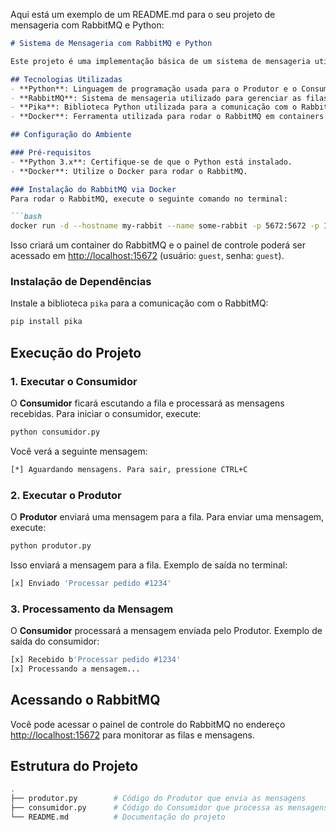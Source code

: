 Aqui está um exemplo de um README.md para o seu projeto de mensageria com RabbitMQ e Python:

```markdown
# Sistema de Mensageria com RabbitMQ e Python

Este projeto é uma implementação básica de um sistema de mensageria utilizando RabbitMQ e Python. Ele demonstra como criar um **Produtor** que envia mensagens para uma fila e um **Consumidor** que processa essas mensagens de forma assíncrona.

## Tecnologias Utilizadas
- **Python**: Linguagem de programação usada para o Produtor e o Consumidor.
- **RabbitMQ**: Sistema de mensageria utilizado para gerenciar as filas de mensagens.
- **Pika**: Biblioteca Python utilizada para a comunicação com o RabbitMQ.
- **Docker**: Ferramenta utilizada para rodar o RabbitMQ em containers.

## Configuração do Ambiente

### Pré-requisitos
- **Python 3.x**: Certifique-se de que o Python está instalado.
- **Docker**: Utilize o Docker para rodar o RabbitMQ.

### Instalação do RabbitMQ via Docker
Para rodar o RabbitMQ, execute o seguinte comando no terminal:

```bash
docker run -d --hostname my-rabbit --name some-rabbit -p 5672:5672 -p 15672:15672 rabbitmq:3-management
```

Isso criará um container do RabbitMQ e o painel de controle poderá ser acessado em [http://localhost:15672](http://localhost:15672) (usuário: `guest`, senha: `guest`).

### Instalação de Dependências
Instale a biblioteca `pika` para a comunicação com o RabbitMQ:

```bash
pip install pika
```

## Execução do Projeto

### 1. Executar o Consumidor
O **Consumidor** ficará escutando a fila e processará as mensagens recebidas. Para iniciar o consumidor, execute:

```bash
python consumidor.py
```

Você verá a seguinte mensagem:

```bash
[*] Aguardando mensagens. Para sair, pressione CTRL+C
```

### 2. Executar o Produtor
O **Produtor** enviará uma mensagem para a fila. Para enviar uma mensagem, execute:

```bash
python produtor.py
```

Isso enviará a mensagem para a fila. Exemplo de saída no terminal:

```bash
[x] Enviado 'Processar pedido #1234'
```

### 3. Processamento da Mensagem
O **Consumidor** processará a mensagem enviada pelo Produtor. Exemplo de saída do consumidor:

```bash
[x] Recebido b'Processar pedido #1234'
[x] Processando a mensagem...
```

## Acessando o RabbitMQ
Você pode acessar o painel de controle do RabbitMQ no endereço [http://localhost:15672](http://localhost:15672) para monitorar as filas e mensagens.

## Estrutura do Projeto

```bash
.
├── produtor.py        # Código do Produtor que envia as mensagens
├── consumidor.py      # Código do Consumidor que processa as mensagens
└── README.md          # Documentação do projeto
```

```

